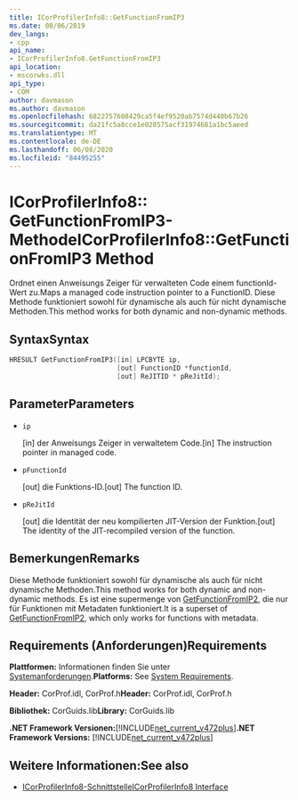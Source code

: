 ```yaml
---
title: ICorProfilerInfo8::GetFunctionFromIP3
ms.date: 08/06/2019
dev_langs:
- cpp
api_name:
- ICorProfilerInfo8.GetFunctionFromIP3
api_location:
- mscorwks.dll
api_type:
- COM
author: davmason
ms.author: davmason
ms.openlocfilehash: 6822757608429ca5f4ef9520ab7574d440b67b26
ms.sourcegitcommit: da21fc5a8cce1e028575acf31974681a1bc5aeed
ms.translationtype: MT
ms.contentlocale: de-DE
ms.lasthandoff: 06/08/2020
ms.locfileid: "84495255"
---
```

# <a name="icorprofilerinfo8getfunctionfromip3-method"></a><span data-ttu-id="9b9ff-102">ICorProfilerInfo8:: GetFunctionFromIP3-Methode</span><span class="sxs-lookup"><span data-stu-id="9b9ff-102">ICorProfilerInfo8::GetFunctionFromIP3 Method</span></span>

<span data-ttu-id="9b9ff-103">Ordnet einen Anweisungs Zeiger für verwalteten Code einem functionId-Wert zu.</span><span class="sxs-lookup"><span data-stu-id="9b9ff-103">Maps a managed code instruction pointer to a FunctionID.</span></span> <span data-ttu-id="9b9ff-104">Diese Methode funktioniert sowohl für dynamische als auch für nicht dynamische Methoden.</span><span class="sxs-lookup"><span data-stu-id="9b9ff-104">This method works for both dynamic and non-dynamic methods.</span></span>

## <a name="syntax"></a><span data-ttu-id="9b9ff-105">Syntax</span><span class="sxs-lookup"><span data-stu-id="9b9ff-105">Syntax</span></span>

```cpp
HRESULT GetFunctionFromIP3([in] LPCBYTE ip,
                           [out] FunctionID *functionId,
                           [out] ReJITID * pReJitId);
```

## <a name="parameters"></a><span data-ttu-id="9b9ff-106">Parameter</span><span class="sxs-lookup"><span data-stu-id="9b9ff-106">Parameters</span></span>

- `ip`

  <span data-ttu-id="9b9ff-107">\[in] der Anweisungs Zeiger in verwaltetem Code.</span><span class="sxs-lookup"><span data-stu-id="9b9ff-107">\[in] The instruction pointer in managed code.</span></span>

- `pFunctionId`

  <span data-ttu-id="9b9ff-108">\[out] die Funktions-ID.</span><span class="sxs-lookup"><span data-stu-id="9b9ff-108">\[out] The function ID.</span></span>

- `pReJitId`

  <span data-ttu-id="9b9ff-109">\[out] die Identität der neu kompilierten JIT-Version der Funktion.</span><span class="sxs-lookup"><span data-stu-id="9b9ff-109">\[out] The identity of the JIT-recompiled version of the function.</span></span>

## <a name="remarks"></a><span data-ttu-id="9b9ff-110">Bemerkungen</span><span class="sxs-lookup"><span data-stu-id="9b9ff-110">Remarks</span></span>

<span data-ttu-id="9b9ff-111">Diese Methode funktioniert sowohl für dynamische als auch für nicht dynamische Methoden.</span><span class="sxs-lookup"><span data-stu-id="9b9ff-111">This method works for both dynamic and non-dynamic methods.</span></span> <span data-ttu-id="9b9ff-112">Es ist eine supermenge von [GetFunctionFromIP2](icorprofilerinfo4-getfunctionfromip2-method.md), die nur für Funktionen mit Metadaten funktioniert.</span><span class="sxs-lookup"><span data-stu-id="9b9ff-112">It is a superset of [GetFunctionFromIP2](icorprofilerinfo4-getfunctionfromip2-method.md), which only works for functions with metadata.</span></span>

## <a name="requirements"></a><span data-ttu-id="9b9ff-113">Requirements (Anforderungen)</span><span class="sxs-lookup"><span data-stu-id="9b9ff-113">Requirements</span></span>

<span data-ttu-id="9b9ff-114">**Plattformen:** Informationen finden Sie unter [Systemanforderungen](../../get-started/system-requirements.md).</span><span class="sxs-lookup"><span data-stu-id="9b9ff-114">**Platforms:** See [System Requirements](../../get-started/system-requirements.md).</span></span>

<span data-ttu-id="9b9ff-115">**Header:** CorProf.idl, CorProf.h</span><span class="sxs-lookup"><span data-stu-id="9b9ff-115">**Header:** CorProf.idl, CorProf.h</span></span>

<span data-ttu-id="9b9ff-116">**Bibliothek:** CorGuids.lib</span><span class="sxs-lookup"><span data-stu-id="9b9ff-116">**Library:** CorGuids.lib</span></span>

<span data-ttu-id="9b9ff-117">**.NET Framework Versionen:**[!INCLUDE[net_current_v472plus](../../../../includes/net-current-v472plus.md)]</span><span class="sxs-lookup"><span data-stu-id="9b9ff-117">**.NET Framework Versions:** [!INCLUDE[net_current_v472plus](../../../../includes/net-current-v472plus.md)]</span></span>

## <a name="see-also"></a><span data-ttu-id="9b9ff-118">Weitere Informationen:</span><span class="sxs-lookup"><span data-stu-id="9b9ff-118">See also</span></span>

- [<span data-ttu-id="9b9ff-119">ICorProfilerInfo8-Schnittstelle</span><span class="sxs-lookup"><span data-stu-id="9b9ff-119">ICorProfilerInfo8 Interface</span></span>](icorprofilerinfo8-interface.md)
